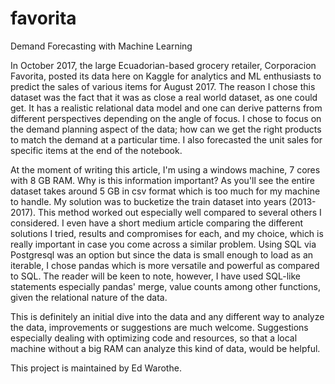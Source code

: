 # favorita
Demand Forecasting with Machine Learning


In October 2017, the large Ecuadorian-based grocery retailer, Corporacion Favorita, posted its data here on Kaggle for analytics and ML enthusiasts to predict the sales of various items for August 2017. The reason I chose this dataset was the fact that it was as close a real world dataset, as one could get. It has a realistic relational data model and one can derive patterns from different perspectives depending on the angle of focus. I chose to focus on the demand planning aspect of the data; how can we get the right products to match the demand at a particular time. I also forecasted the unit sales for specific items at the end of the notebook.

At the moment of writing this article, I'm using a windows machine, 7 cores with 8 GB RAM. Why is this information important? As you'll see the entire dataset takes around 5 GB in csv format which is too much for my machine to handle. My solution was to bucketize the train dataset into years (2013-2017). This method worked out especially well compared to several others I considered. I even have a short medium article comparing the different solutions I tried, results and compromises for each, and my choice, which is really important in case you come across a similar problem. Using SQL via Postgresql was an option but since the data is small enough to load as an iterable, I chose pandas which is more versatile and powerful as compared to SQL. The reader will be keen to note, however, I have used SQL-like statements especially pandas' merge, value counts among other functions, given the relational nature of the data.

This is definitely an initial dive into the data and any different way to analyze the data, improvements or suggestions are much welcome. Suggestions especially dealing with optimizing code and resources, so that a local machine without a big RAM can analyze this kind of data, would be helpful.

This project is maintained by Ed Warothe.
